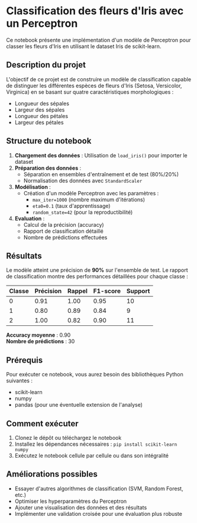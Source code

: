 # Classification des fleurs d'Iris avec un Perceptron

Ce notebook présente une implémentation d'un modèle de Perceptron pour classer les fleurs d'Iris en utilisant le dataset Iris de scikit-learn.

## Description du projet

L'objectif de ce projet est de construire un modèle de classification capable de distinguer les différentes espèces de fleurs d'Iris (Setosa, Versicolor, Virginica) en se basant sur quatre caractéristiques morphologiques :
- Longueur des sépales
- Largeur des sépales
- Longueur des pétales
- Largeur des pétales

## Structure du notebook

1. **Chargement des données** : Utilisation de `load_iris()` pour importer le dataset
2. **Préparation des données** :
   - Séparation en ensembles d'entraînement et de test (80%/20%)
   - Normalisation des données avec `StandardScaler`
3. **Modélisation** :
   - Création d'un modèle Perceptron avec les paramètres :
     - `max_iter=1000` (nombre maximum d'itérations)
     - `eta0=0.1` (taux d'apprentissage)
     - `random_state=42` (pour la reproductibilité)
4. **Evaluation** :
   - Calcul de la précision (accuracy)
   - Rapport de classification détaillé
   - Nombre de prédictions effectuées

## Résultats

Le modèle atteint une précision de **90%** sur l'ensemble de test. Le rapport de classification montre des performances détaillées pour chaque classe :

| Classe  | Précision | Rappel | F1-score | Support |
|---------|-----------|--------|----------|---------|
| 0       | 0.91      | 1.00   | 0.95     | 10      |
| 1       | 0.80      | 0.89   | 0.84     | 9       |
| 2       | 1.00      | 0.82   | 0.90     | 11      |

**Accuracy moyenne** : 0.90  
**Nombre de prédictions** : 30

## Prérequis

Pour exécuter ce notebook, vous aurez besoin des bibliothèques Python suivantes :
- scikit-learn
- numpy
- pandas (pour une éventuelle extension de l'analyse)

## Comment exécuter

1. Clonez le dépôt ou téléchargez le notebook
2. Installez les dépendances nécessaires : `pip install scikit-learn numpy`
3. Exécutez le notebook cellule par cellule ou dans son intégralité

## Améliorations possibles

- Essayer d'autres algorithmes de classification (SVM, Random Forest, etc.)
- Optimiser les hyperparamètres du Perceptron
- Ajouter une visualisation des données et des résultats
- Implémenter une validation croisée pour une évaluation plus robuste


